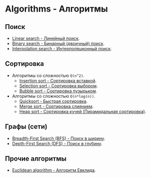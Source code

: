 ﻿# Algorithms - Алгоритмы

## Поиск

- [Linear search - Линейный поиск](./Search/LinearSearch/LinearSearch.md).
- [Binary search - Бинарный (двоичный) поиск](./Search/BinarySearch/BinarySearch.md).
- [Interpolation search - Интерполяционный поиск](./Search/InterpolationSearch/InterpolationSearch.md).

## Сортировка

- Алгоритмы со сложностью `O(n^2)`.
   - [Insertion sort - Сортировка вставкой](./Sorting/InsertionSort/InsertionSort.md).
   - [Selection sort - Сортировка выбором](./Sorting/SelectionSort/SelectionSort.md).
   - [Bubble sort - Сортировка пузырьком](./Sorting/BubbleSort/BubbleSort.md).
- Алгоритмы со сложностью `O(n*log(n))`.
   - [Quicksort - Быстрая сортировка](./Sorting/Quicksort/Quicksort.md).
   - [Merge sort - Сортировка слиянием](./Sorting/MergeSort/MergeSort.md).
   - [Heap sort - Сортировка кучей (Пирамидальная сортировка)](./Sorting/HeapSort/HeadSort.md).

## Графы (сети)

- [Breadth-First Search (BFS) - Поиск в ширину](./Graph/BreadthFirstSearch/BreadthFirstSearch.md).
- [Depth-First Search (DFS) - Поиск в глубину](./Graph/DepthFirstSearch/DepthFirstSearch.md).

## Прочие алгоритмы

- [Euclidean algorithm - Алгоритм Евклида](./EuclideanAlgorithm/EuclideanAlgorithm.md).
